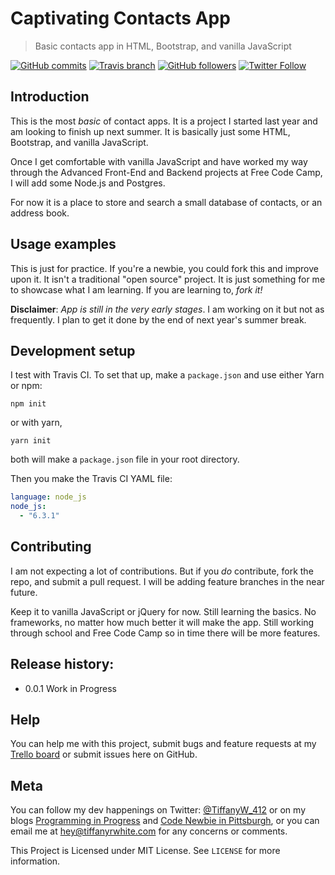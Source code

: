 # Captivating Contacts App
> Basic contacts app in HTML, Bootstrap, and vanilla JavaScript

[![GitHub commits](https://img.shields.io/github/commits-since/twhite96/address-book-demo/0.0.1.svg?maxAge=2592000)](https://github.com/twhite96/address-book-demo) [![Travis branch](https://img.shields.io/travis/twhite96/address-book-demo/master.svg?maxAge=2592000)](https://travis-ci.org/twhite96/address-book-demo) [![GitHub followers](https://img.shields.io/github/followers/twhite96.svg?style=social&label=Follow&maxAge=2592000)](https://github.com/twhite96) [![Twitter Follow](https://img.shields.io/twitter/follow/TiffanyW_412.svg?style=social&label=Follow&maxAge=2592000)](https://twitter.com/TiffanyW_412)

## Introduction

This is the most *basic* of contact apps. It is a project I started last year and am looking to finish up next summer. It is basically just some HTML, Bootstrap, and vanilla JavaScript.

Once I get comfortable with vanilla JavaScript and have worked my way through the Advanced Front-End and Backend projects at Free Code Camp, I will add some Node.js and Postgres.

For now it is a place to store and search a small database of contacts, or an address book.

## Usage examples

This is just for practice. If you're a newbie, you could fork this and improve upon it. It isn't a traditional "open source" project. It is just something for me to showcase what I am learning. If you are learning to, *fork it!*

**Disclaimer**: *App is still in the very early stages*. I am working on it but not as frequently. I plan to get it done by the end of next year's summer break.

## Development setup

I test with Travis CI. To set that up, make a `package.json` and use either Yarn or npm:

```shell
npm init
```
or with yarn,

```shell
yarn init
```
both will make a `package.json` file in your root directory.

Then you make the Travis CI YAML file: 

```yaml
language: node_js
node_js:
  - "6.3.1"
```
## Contributing

I am not expecting a lot of contributions. But if you *do* contribute, fork the repo, and submit a pull request. I will be adding feature branches in the near future.

Keep it to vanilla JavaScript or jQuery for now. Still learning the basics. No frameworks, no matter how much better it will make the app. Still working through school and Free Code Camp so in time there will be more features.

## Release history:
* 0.0.1 Work in Progress

## Help

You can help me with this project, submit bugs and feature requests at my [Trello board](https://trello.com/b/VNH81bEd) or submit issues here on GitHub.

## Meta

You can follow my dev happenings on Twitter: [@TiffanyW_412](https://twitter.com/TiffanyW_412/) or on my blogs [Programming in Progress](https://twhite96.github.io/) and [Code Newbie in Pittsburgh](https://helloburgh.me/), or you can email me at <hey@tiffanyrwhite.com> for any concerns or comments.

This Project is Licensed under MIT License. See `LICENSE` for more information.

